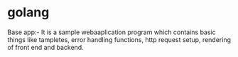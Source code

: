 # golang

Base app:-
It is a sample webaaplication program which contains basic things like tampletes, error handling functions, http request setup, rendering of front end and backend.
